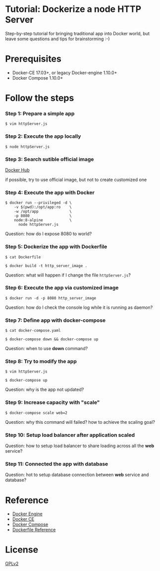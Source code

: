 # Tutorial: Dockerize a node HTTP Server

Step-by-step tutorial for bringing traditional app into Docker world,
but leave some questions and tips for brainstorming :-)


# Prerequisites

- Docker-CE 17.03+, or legacy Docker-engine 1.10.0+
- Docker Compose 1.10.0+


# Follow the steps

### Step 1: Prepare a simple app

    $ vim httpServer.js


### Step 2: Execute the app locally

    $ node httpServer.js


### Step 3: Search sutible official image

[Docker Hub](https://hub.docker.com/explore/)

if possible, try to use official image, but not to create customized one


### Step 4: Execute the app with Docker

    $ docker run --privileged -d \
        -v $(pwd):/opt/app:ro    \
        -w /opt/app              \
        -p 8080                  \
        node:8-alpine            \
          node httpServer.js

Question: how do I expose 8080 to world?


### Step 5: Dockerize the app with Dockerfile

    $ cat Dockerfile

    $ docker build -t http_server_image .

Question: what will happen if I change the file `httpServer.js`?


### Step 6: Execute the app via customized image

    $ docker run -d -p 8080 http_server_image

Question: how do I check the console log while it is running as daemon?


### Step 7: Define app with docker-compose

    $ cat docker-compose.yaml

    $ docker-compose down && docker-compose up

Question: when to use **down** command?


### Step 8: Try to modify the app

    $ vim httpServer.js

    $ docker-compose up

Question: why is the app not updated?


### Step 9: Increase capacity with "scale"

    $ docker-compose scale web=2

Question: why this command will failed? how to achieve the scaling goal?


### Step 10: Setup load balancer after application scaled

Question: how to setup load balancer to share loading across all the **web** service?


### Step 11: Connected the app with database

Question: hot to setup database connection between **web** service and database?


# Reference

- [Docker Engine](https://docs.docker.com/engine/)
- [Docker CE](https://www.docker.com/community-edition)
- [Docker Compose](https://docs.docker.com/compose/overview/)
- [Dockerfile Reference](https://docs.docker.com/engine/reference/builder/)


# License

[GPLv2](LICENSE)

